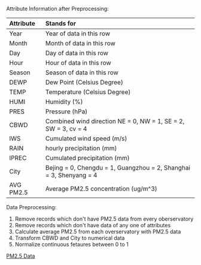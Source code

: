 Attribute Information after Preprocessing:

| Attribute | Stands for |
|:---|:---|
|Year|Year of data in this row|
|Month|Month of data in this row|
|Day|Day of data in this row|
|Hour|Hour of data in this row|
|Season|Season of data in this row|
|DEWP|Dew Point (Celsius Degree)|
|TEMP|Temperature (Celsius Degree)|
|HUMI|Humidity (%)|
|PRES|Pressure (hPa)|
|CBWD|Combined wind direction NE = 0, NW = 1, SE = 2, SW = 3, cv = 4|
|IWS|Cumulated wind speed (m/s)|
|RAIN|hourly precipitation (mm)|
|IPREC|Cumulated precipitation (mm)|
|City|Bejing = 0, Chengdu = 1, Guangzhou = 2, Shanghai = 3, Shenyang = 4|
|AVG PM2.5|Average PM2.5 concentration (ug/m^3)|

Data Preprocessing:  
1. Remove records which don't have PM2.5 data from every oberservatory  
2. Remove records which don't have data of any one of attributes  
3. Calculate average PM2.5 from each overservatory with PM2.5 data  
4. Transform CBWD and City to numerical data
5. Normalize continuous fetaures between 0 to 1

[PM2.5 Data](https://archive.ics.uci.edu/ml/datasets/PM2.5+Data+of+Five+Chinese+Cities)